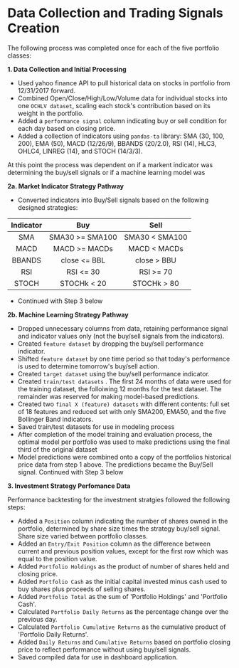 # Data Collection and Trading Signals Creation

The following process was completed once for each of the five portfolio classes:



**1. Data Collection and Initial Processing**

* Used yahoo finance API to pull historical data on stocks in portfolio from 12/31/2017 forward.
* Combined Open/Close/High/Low/Volume data for individual stocks into one ```OCHLV dataset```, scaling each stock's contribution based on its weight in the portfolio.
* Added a ```performance signal``` column indicating buy or sell condition for each day based on closing price.
* Added a collection of indicators using ```pandas-ta``` library: SMA (30, 100, 200), EMA (50), MACD (12/26/9), BBANDS (20/2.0), RSI (14), HLC3, OHLC4, LINREG (14), and STOCH (14/3/3).


At this point the process was dependent on if a markent indicator was determining the buy/sell signals or if a machine learning model was


**2a. Market Indicator Strategy Pathway**

* Converted indicators into Buy/Sell signals based on the following designed strategies:

| Indicator |       Buy       |      Sell      |
|:---------:|:---------------:|:--------------:|
| SMA       | SMA30 >= SMA100 | SMA30 < SMA100 |
| MACD      | MACD >= MACDs   | MACD < MACDs   |
| BBANDS    | close  <= BBL   | close  > BBU   |
| RSI       | RSI <= 30       | RSI >= 70      |
| STOCH     | STOCHk < 20     | STOCHk > 80    |

* Continued with Step 3 below


**2b. Machine Learning Strategy Pathway**


* Dropped unnecessary columns from data, retaining performance signal and indicator values only (not the buy/sell signals from the indicators).
* Created ```feature dataset``` by dropping the buy/sell performance indicator.
* Shifted ```feature dataset``` by one time period so that today's performance is used to determine tomorrow's buy/sell action.
* Created ```target dataset``` using the buy/sell performance indicator.
* Created ```train/test datasets``` . The first 24 months of data were used for the training dataset, the folloiwing 12 months for the test dataset. The remainder was reserved for making model-based predictions.
* Created two ```final X (feature) datasets``` with different contents: full set of 18 features and reduced set with only SMA200, EMA50, and the five Bollinger Band indicators.
* Saved train/test datasets for use in modeling process
* After completion of the model training and evaluation process, the optimal model per portfolio was used to make predictions using the final third of the original dataset
* Model predictions were combined onto a copy of the portfolios historical price data from step 1 above. The predictions became the Buy/Sell signal.
Continued with Step 3 below


**3. Investment Strategy Perfomance Data**

Performance backtesting for the investment stratgies followed the following steps:

* Added a ```Position``` column indicating the number of shares owned in the portfolio, determined by share size times the strategy buy/sell signal. Share size varied between portfolio classes.
* Added an ```Entry/Exit Position``` column as the difference between current and previous position values, except for the first row which was equal to the position value.
* Added ```Portfolio Holdings``` as the product of number of shares held and closing price.
* Added ```Portfolio Cash``` as the initial capital invested minus cash used to buy shares plus proceeds of selling shares.
* Added ```Portfolio Total``` as the sum of 'Portfolio Holdings' and 'Portfolio Cash'.
* Calculated ```Portfolio Daily Returns``` as the percentage change over the previous day.
* Calculated ```Portfolio Cumulative Returns``` as the cumulative product of 'Portfolio Daily Returns'.
* Added ```Daily Returns``` and ```Cumulative Returns``` based on portfolio closing price to reflect performance without using buy/sell signals.
* Saved compiled data for use in dashboard application.






